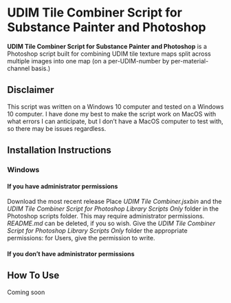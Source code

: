 # UDIM Tile Combiner Script for Substance Painter and Photoshop

**UDIM Tile Combiner Script for Substance Painter and Photoshop** is a Photoshop script built for combining UDIM tile texture maps split across multiple images into one map (on a per-UDIM-number by per-material-channel basis.)

## Disclaimer

This script was written on a Windows 10 computer and tested on a Windows 10 computer. I have done my best to make the script work on MacOS with what errors I can anticipate, but I don’t have a MacOS computer to test with, so there may be issues regardless.

## Installation Instructions

### Windows

#### If you have administrator permissions
Download the most recent release
Place *UDIM Tile Combiner.jsxbin* and the *UDIM Tile Combiner Script for Photoshop Library Scripts Only* folder in the Photoshop scripts folder. This may require administrator permissions. *README.md* can be deleted, if you so wish.
Give the *UDIM Tile Combiner Script for Photoshop Library Scripts Only* folder the appropriate permissions: for Users, give the permission to write. 

#### If you don’t have administrator permissions

## How To Use

Coming soon
